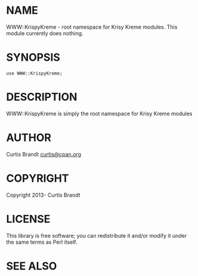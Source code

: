 # NAME

WWW::KrispyKreme - root namespace for Krisy Kreme modules. This module currently does nothing.

# SYNOPSIS

    use WWW::KrispyKreme;

# DESCRIPTION

WWW::KrispyKreme is simply the root namespace for Krisy Kreme modules

# AUTHOR

Curtis Brandt <curtis@cpan.org>

# COPYRIGHT

Copyright 2013- Curtis Brandt

# LICENSE

This library is free software; you can redistribute it and/or modify
it under the same terms as Perl itself.

# SEE ALSO
